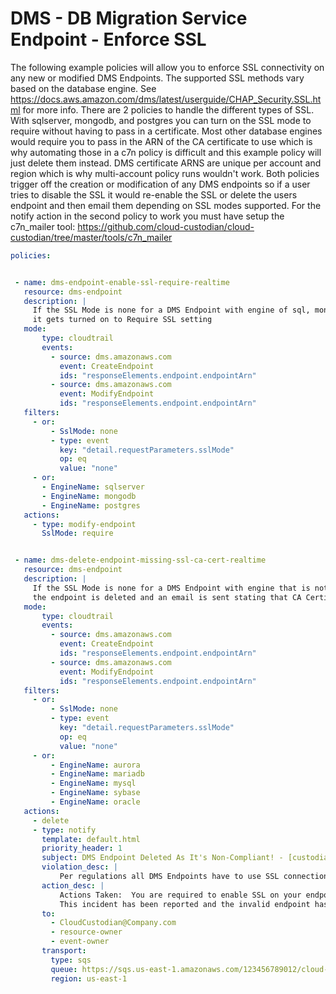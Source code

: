 # DMS - DB Migration Service Endpoint - Enforce SSL

The following example policies will allow you to enforce SSL
connectivity on any new or modified DMS Endpoints. The supported SSL
methods vary based on the database engine. See
<https://docs.aws.amazon.com/dms/latest/userguide/CHAP_Security.SSL.html>
for more info. There are 2 policies to handle the different types of
SSL. With sqlserver, mongodb, and postgres you can turn on the SSL mode
to require without having to pass in a certificate. Most other database
engines would require you to pass in the ARN of the CA certificate to
use which is why automating those in a c7n policy is difficult and this
example policy will just delete them instead. DMS certificate ARNS are
unique per account and region which is why multi-account policy runs
wouldn\'t work. Both policies trigger off the creation or modification
of any DMS endpoints so if a user tries to disable the SSL it would
re-enable the SSL or delete the users endpoint and then email them
depending on SSL modes supported. For the notify action in the second
policy to work you must have setup the c7n_mailer tool:
<https://github.com/cloud-custodian/cloud-custodian/tree/master/tools/c7n_mailer>

``` yaml
policies:


 - name: dms-endpoint-enable-ssl-require-realtime
   resource: dms-endpoint
   description: |
     If the SSL Mode is none for a DMS Endpoint with engine of sql, mongo, or postgres
     it gets turned on to Require SSL setting
   mode:
       type: cloudtrail
       events:
         - source: dms.amazonaws.com
           event: CreateEndpoint
           ids: "responseElements.endpoint.endpointArn"
         - source: dms.amazonaws.com
           event: ModifyEndpoint
           ids: "responseElements.endpoint.endpointArn"
   filters:
     - or:
         - SslMode: none
         - type: event
           key: "detail.requestParameters.sslMode"
           op: eq
           value: "none"
     - or:
       - EngineName: sqlserver
       - EngineName: mongodb
       - EngineName: postgres
   actions:
     - type: modify-endpoint
       SslMode: require


 - name: dms-delete-endpoint-missing-ssl-ca-cert-realtime
   resource: dms-endpoint
   description: |
     If the SSL Mode is none for a DMS Endpoint with engine that is not one of sql, mongo, or postgres
     the endpoint is deleted and an email is sent stating that CA Certificates need to be used as a requirement
   mode:
       type: cloudtrail
       events:
         - source: dms.amazonaws.com
           event: CreateEndpoint
           ids: "responseElements.endpoint.endpointArn"
         - source: dms.amazonaws.com
           event: ModifyEndpoint
           ids: "responseElements.endpoint.endpointArn"
   filters:
     - or:
         - SslMode: none
         - type: event
           key: "detail.requestParameters.sslMode"
           op: eq
           value: "none"
     - or:
         - EngineName: aurora
         - EngineName: mariadb
         - EngineName: mysql
         - EngineName: sybase
         - EngineName: oracle
   actions:
     - delete
     - type: notify
       template: default.html
       priority_header: 1
       subject: DMS Endpoint Deleted As It's Non-Compliant! - [custodian {{ account }} - {{ region }}]
       violation_desc: |
           Per regulations all DMS Endpoints have to use SSL connections and your endpoint was setup as 'none' for SSL mode!
       action_desc: |
           Actions Taken:  You are required to enable SSL on your endpoint for a secure transmission of data.
           This incident has been reported and the invalid endpoint has been deleted.  Please launch a new endpoint using SSL
       to:
         - CloudCustodian@Company.com
         - resource-owner
         - event-owner
       transport:
         type: sqs
         queue: https://sqs.us-east-1.amazonaws.com/123456789012/cloud-custodian-mailer
         region: us-east-1
```
